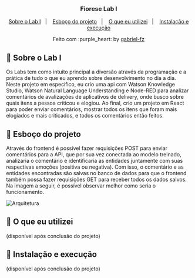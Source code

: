 <h3 align="center">
  Fiorese Lab I
</h3>

<p align="center">
  <a href="#rocket-sobre-o-lab-i">Sobre o Lab I</a>&nbsp;&nbsp;&nbsp;|&nbsp;&nbsp;&nbsp;
  <a href="#rocket-esboço-do-projeto">Esboço do projeto</a>&nbsp;&nbsp;&nbsp;|&nbsp;&nbsp;&nbsp;
  <a href="#rocket-o-que-eu-utilizei">O que eu utilizei</a>&nbsp;&nbsp;&nbsp;|&nbsp;&nbsp;&nbsp;
  <a href="#rocket-instalação-e-execução">Instalação e execução</a>
</p>

<p align="center">
  Feito com :purple_heart: by <a href="https://github.com/gabriel-fz" target="_blank">gabriel-fz</a>
</p>

## :rocket: Sobre o Lab I

Os Labs tem como intuito principal a diversão através da programação e a prática de tudo o que eu aprendo sobre desenvolvimento no dia a dia. Neste projeto em específico, eu crio uma api com Watson Knowledge Studio, Watson Natural Language Understanding e Node-RED para analizar comentários de avalizações de aplicativos de delivery, onde busco sobre quais itens a pessoa criticou e elogiou. Ao final, crio um projeto em React para poder enviar comentários, mostrar todos os itens que foram mais elogiados e mais criticados, e todos os comentários então feitos.

## :rocket: Esboço do projeto

Através do frontend é possível fazer requisições POST para enviar comentários para a API, que por sua vez conectada ao modelo treinado, analizaria o comentário e identificaria as entidades juntamente com suas respectivas emoções (positiva ou negativa). Com isso, o comentário e as entidades encontradas são salvas no banco de dados para que o frontend também possa fazer requisições GET para receber todos os dados salvos. Na imagem a seguir, é possível observar melhor como seria o funcionamento.

<img alt="Arquitetura" src="https://raw.githubusercontent.com/gabriel-fz/Fiorese-Lab-I/blob/master/assets/arquitetura.png" />

## :rocket: O que eu utilizei

(disponível após conclusão do projeto)

## :rocket: Instalação e execução

(disponível após conclusão do projeto)
